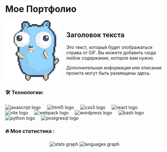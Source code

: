 <br clear="both">

# Мое Портфолио

<div style="display: flex; align-items: center;">
    <div style="margin-right: 20px;">
        <img src="https://github.com/gznrf/gznrf/raw/main/dancing-gopher.gif" alt="Моя анимация" style="max-width: 300px; height: auto;">
    </div>
    <div>
        <h2>Заголовок текста</h2>
        <p>Это текст, который будет отображаться справа от GIF. Вы можете добавить сюда любое содержание, которое вам нужно.</p>
        <p>Дополнительная информация или описание проекта могут быть размещены здесь.</p>
    </div>
</div>


###




<h3 align="left">🛠 Технологии:</h3>

###

<div align="left">
  <img src="[https://cdn.jsdelivr.net/gh/devicons/devicon/icons/javascript/javascript-original.svg](https://github.com/devicons/devicon/blob/v2.16.0/icons/go/go-original-wordmark.svg)" height="40" alt="javascript logo"  />
  <img width="12" />
  <img src="https://cdn.jsdelivr.net/gh/devicons/devicon/icons/html5/html5-original.svg" height="40" alt="html5 logo"  />
  <img width="12" />
  <img src="https://cdn.jsdelivr.net/gh/devicons/devicon/icons/css3/css3-original.svg" height="40" alt="css3 logo"  />
  <img width="12" />
  <img src="https://cdn.jsdelivr.net/gh/devicons/devicon/icons/react/react-original.svg" height="40" alt="react logo"  />
  <img width="12" />
  <img src="https://skillicons.dev/icons?i=vite" height="40" alt="vite logo"  />
  <img width="12" />
  <img src="https://cdn.simpleicons.org/webpack/8DD6F9" height="40" alt="webpack logo"  />
  <img width="12" />
  <img src="https://skillicons.dev/icons?i=wordpress" height="40" alt="wordpress logo"  />
  <img width="12" />
  <img src="https://cdn.simpleicons.org/gnubash/4EAA25" height="40" alt="bash logo"  />
  <img width="12" />
  <img src="https://skillicons.dev/icons?i=py" height="40" alt="python logo"  />
  <img width="12" />
  <img src="https://skillicons.dev/icons?i=postgres" height="40" alt="postgresql logo"  />
</div>

###

<h3 align="left">🔥   Моя статистика :</h3>

###

<div align="center">
  <img src="https://github-readme-stats.vercel.app/api?username=gznrf&hide_title=false&hide_rank=false&show_icons=true&include_all_commits=true&count_private=true&disable_animations=false&theme=holi&locale=en&hide_border=false&order=1" height="150" alt="stats graph"  />
  <img src="https://github-readme-stats.vercel.app/api/top-langs?username=gznrf&locale=en&hide_title=false&layout=compact&card_width=320&langs_count=5&theme=dracula&hide_border=false&order=2" height="150" alt="languages graph"  />
</div>

###
